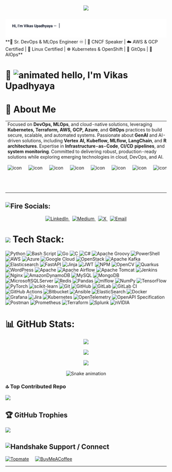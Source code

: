 <h1 align="center">
  <a href="https://git.io/typing-svg">
    <img src="https://readme-typing-svg.herokuapp.com/?lines=Hello,+There!+👋;+I'm+Vikas+Upadhyaya....;Nice+to+meet+you!&center=true&size=30">
  </a>
</h1>

<div align="center">
  <img src="assets/typing-headline.svg" alt="Typing headline — Vikas Upadhyaya" />
</div>
**🚀 Sr. DevOps & MLOps Engineer ♾️ | 🎤 CNCF Speaker | ☁️ AWS & GCP Certified | 🐧 Linux Certified | ☸ Kubernetes & OpenShift | 🔄 GitOps | 🤖 AIOps**

# 💫 <img src="https://github.com/Anmol-Baranwal/Cool-GIFs-For-GitHub/assets/74038190/9be4d344-6782-461a-b5a6-32a07bf7b34e" width="70" alt="animated hello">, I'm Vikas Upadhyaya

# 💫 About Me

<table>
  <tr>
    <td width="60%" valign="top">
Focused on <strong>DevOps, MLOps</strong>, and cloud-native solutions, leveraging <strong>Kubernetes, Terraform, AWS, GCP, Azure</strong>, and <strong>GitOps</strong> practices to build secure, scalable, and automated systems.  
Passionate about <strong>GenAI</strong> and AI-driven solutions, including <strong>Vertex AI, Kubeflow, MLflow, LangChain</strong>, and <strong>RAG architectures</strong>.  
Expertise in <strong>Infrastructure-as-Code</strong>, <strong>CI/CD pipelines</strong>, and <strong>system monitoring</strong>.  
Committed to delivering robust, production-ready solutions while exploring emerging technologies in cloud, DevOps, and AI.
<br>
<br>
<div style="display: flex; align-items: flex-start;"><img src="https://techstack-generator.vercel.app/nginx-icon.svg" alt="icon" width="65" height="65" /><img src="https://techstack-generator.vercel.app/restapi-icon.svg" alt="icon" width="65" height="65" /><img src="https://techstack-generator.vercel.app/docker-icon.svg" alt="icon" width="65" height="65" /><img src="https://techstack-generator.vercel.app/kubernetes-icon.svg" alt="icon" width="65" height="65" /><img src="https://techstack-generator.vercel.app/aws-icon.svg" alt="icon" width="65" height="65" /><img src="https://techstack-generator.vercel.app/github-icon.svg" alt="icon" width="65" height="65" /><img src="https://techstack-generator.vercel.app/python-icon.svg" alt="icon" width="65" height="65"  /><img src="https://techstack-generator.vercel.app/mysql-icon.svg" alt="icon" width="65" height="65" /></div>
<br>
    </td>
    <td width="40%" valign="top" align="right">
      <img alt="Coding" width="300" src="https://user-images.githubusercontent.com/74038190/229223263-cf2e4b07-2615-4f87-9c38-e37600f8381a.gif" />
    </td>
  </tr>
</table>


## <img src="https://user-images.githubusercontent.com/74038190/216122041-518ac897-8d92-4c6b-9b3f-ca01dcaf38ee.png" alt="Fire" width="40" /> Socials:
<p align="center">
  <a href="https://www.linkedin.com/in/vikas-upadhyaya">
    <img src="https://img.shields.io/badge/LinkedIn-%230077B5.svg?logo=linkedin&logoColor=white" alt="LinkedIn" />
  </a>
  &nbsp;
  <a href="https://medium.com/@vikasupadhyaya">
    <img src="https://img.shields.io/badge/Medium-12100E?logo=medium&logoColor=white" alt="Medium" />
  </a>
  &nbsp;
  <a href="https://x.com/@vikasupadhyaya_">
    <img src="https://img.shields.io/badge/X-black.svg?logo=X&logoColor=white" alt="X" />
  </a>
  &nbsp;
  <a href="mailto:vikasupadhyayaofficial@gmail.com">
    <img src="https://img.shields.io/badge/Email-D14836?logo=gmail&logoColor=white" alt="Email" />
  </a>
</p>


# <img src='https://user-images.githubusercontent.com/74038190/206662607-d9e7591e-bbf9-42f9-9386-29efc927bc16.gif' width="40">  Tech Stack:
![Python](https://img.shields.io/badge/python-3670A0?style=flat-square&logo=python&logoColor=ffdd54) ![Bash Script](https://img.shields.io/badge/bash_script-%23121011.svg?style=flat-square&logo=gnu-bash&logoColor=white) ![Go](https://img.shields.io/badge/go-%2300ADD8.svg?style=flat-square&logo=go&logoColor=white) ![C](https://img.shields.io/badge/c-%2300599C.svg?style=flat-square&logo=c&logoColor=white) ![C#](https://img.shields.io/badge/c%23-%23239120.svg?style=flat-square&logo=csharp&logoColor=white) ![Apache Groovy](https://img.shields.io/badge/Apache%20Groovy-4298B8.svg?style=flat-square&logo=Apache+Groovy&logoColor=white) ![PowerShell](https://img.shields.io/badge/PowerShell-%235391FE.svg?style=flat-square&logo=powershell&logoColor=white) ![AWS](https://img.shields.io/badge/AWS-%23FF9900.svg?style=flat-square&logo=amazon-aws&logoColor=white) ![Azure](https://img.shields.io/badge/azure-%230072C6.svg?style=flat-square&logo=microsoftazure&logoColor=white) ![Google Cloud](https://img.shields.io/badge/GoogleCloud-%234285F4.svg?style=flat-square&logo=google-cloud&logoColor=white) ![OpenStack](https://img.shields.io/badge/Openstack-%23f01742.svg?style=flat-square&logo=openstack&logoColor=white) ![Apache Kafka](https://img.shields.io/badge/Apache%20Kafka-000?style=flat-square&logo=apachekafka) ![Elasticsearch](https://img.shields.io/badge/elasticsearch-%230377CC.svg?style=flat-square&logo=elasticsearch&logoColor=white) ![FastAPI](https://img.shields.io/badge/FastAPI-005571?style=flat-square&logo=fastapi) ![Jinja](https://img.shields.io/badge/jinja-white.svg?style=flat-square&logo=jinja&logoColor=black) ![JWT](https://img.shields.io/badge/JWT-black?style=flat-square&logo=JSON%20web%20tokens) ![NPM](https://img.shields.io/badge/NPM-%23CB3837.svg?style=flat-square&logo=npm&logoColor=white) ![OpenCV](https://img.shields.io/badge/opencv-%23white.svg?style=flat-square&logo=opencv&logoColor=white) ![Quarkus](https://img.shields.io/badge/quarkus-%234794EB.svg?style=flat-square&logo=quarkus&logoColor=white) ![WordPress](https://img.shields.io/badge/WordPress-%23117AC9.svg?style=flat-square&logo=WordPress&logoColor=white) ![Apache](https://img.shields.io/badge/apache-%23D42029.svg?style=flat-square&logo=apache&logoColor=white) ![Apache Airflow](https://img.shields.io/badge/Apache%20Airflow-017CEE?style=flat-square&logo=Apache%20Airflow&logoColor=white) ![Apache Tomcat](https://img.shields.io/badge/apache%20tomcat-%23F8DC75.svg?style=flat-square&logo=apache-tomcat&logoColor=black) ![Jenkins](https://img.shields.io/badge/jenkins-%232C5263.svg?style=flat-square&logo=jenkins&logoColor=white) ![Nginx](https://img.shields.io/badge/nginx-%23009639.svg?style=flat-square&logo=nginx&logoColor=white) ![AmazonDynamoDB](https://img.shields.io/badge/Amazon%20DynamoDB-4053D6?style=flat-square&logo=Amazon%20DynamoDB&logoColor=white) ![MySQL](https://img.shields.io/badge/mysql-4479A1.svg?style=flat-square&logo=mysql&logoColor=white) ![MongoDB](https://img.shields.io/badge/MongoDB-%234ea94b.svg?style=flat-square&logo=mongodb&logoColor=white) ![MicrosoftSQLServer](https://img.shields.io/badge/Microsoft%20SQL%20Server-CC2927?style=flat-square&logo=microsoft%20sql%20server&logoColor=white) ![Redis](https://img.shields.io/badge/redis-%23DD0031.svg?style=flat-square&logo=redis&logoColor=white) ![Pandas](https://img.shields.io/badge/pandas-%23150458.svg?style=flat-square&logo=pandas&logoColor=white) ![mlflow](https://img.shields.io/badge/mlflow-%23d9ead3.svg?style=flat-square&logo=numpy&logoColor=blue) ![NumPy](https://img.shields.io/badge/numpy-%23013243.svg?style=flat-square&logo=numpy&logoColor=white) ![TensorFlow](https://img.shields.io/badge/TensorFlow-%23FF6F00.svg?style=flat-square&logo=TensorFlow&logoColor=white) ![PyTorch](https://img.shields.io/badge/PyTorch-%23EE4C2C.svg?style=flat-square&logo=PyTorch&logoColor=white) ![scikit-learn](https://img.shields.io/badge/scikit--learn-%23F7931E.svg?style=flat-square&logo=scikit-learn&logoColor=white) ![Git](https://img.shields.io/badge/git-%23F05033.svg?style=flat-square&logo=git&logoColor=white) ![GitHub](https://img.shields.io/badge/github-%23121011.svg?style=flat-square&logo=github&logoColor=white) ![GitLab](https://img.shields.io/badge/gitlab-%23181717.svg?style=flat-square&logo=gitlab&logoColor=white) ![GitLab CI](https://img.shields.io/badge/gitlab%20CI-%23181717.svg?style=flat-square&logo=gitlab&logoColor=white) ![GitHub Actions](https://img.shields.io/badge/github%20actions-%232671E5.svg?style=flat-square&logo=githubactions&logoColor=white) ![Bitbucket](https://img.shields.io/badge/bitbucket-%230047B3.svg?style=flat-square&logo=bitbucket&logoColor=white) ![Ansible](https://img.shields.io/badge/ansible-%231A1918.svg?style=flat-square&logo=ansible&logoColor=white) ![ElasticSearch](https://img.shields.io/badge/-ElasticSearch-005571?style=flat-square&logo=elasticsearch) ![Docker](https://img.shields.io/badge/docker-%230db7ed.svg?style=flat-square&logo=docker&logoColor=white) ![Grafana](https://img.shields.io/badge/grafana-%23F46800.svg?style=flat-square&logo=grafana&logoColor=white) ![Jira](https://img.shields.io/badge/jira-%230A0FFF.svg?style=flat-square&logo=jira&logoColor=white) ![Kubernetes](https://img.shields.io/badge/kubernetes-%23326ce5.svg?style=flat-square&logo=kubernetes&logoColor=white) ![OpenTelemetry](https://img.shields.io/badge/OpenTelemetry-FFFFFF?&style=flat-square&logo=opentelemetry&logoColor=black) ![OpenAPI Specification](https://img.shields.io/badge/openapiinitiative-%23000000.svg?style=flat-square&logo=openapiinitiative&logoColor=white) ![Postman](https://img.shields.io/badge/Postman-FF6C37?style=flat-square&logo=postman&logoColor=white) ![Prometheus](https://img.shields.io/badge/Prometheus-E6522C?style=flat-square&logo=Prometheus&logoColor=white) ![Terraform](https://img.shields.io/badge/terraform-%235835CC.svg?style=flat-square&logo=terraform&logoColor=white) ![Splunk](https://img.shields.io/badge/splunk-%23000000.svg?style=flat-square&logo=splunk&logoColor=white) ![nVIDIA](https://img.shields.io/badge/nVIDIA-%2376B900.svg?style=flat-square&logo=nVIDIA&logoColor=white)


# 📊 GitHub Stats:

<div align="center">

![](https://github-readme-stats.vercel.app/api?username=vikasupadhyaya&theme=shadow_green&hide_border=false&include_all_commits=true&count_private=false)<br/>

![](https://nirzak-streak-stats.vercel.app/?user=vikasupadhyaya&theme=shadow_green&hide_border=false)<br/>

![](https://github-readme-stats.vercel.app/api/top-langs/?username=vikasupadhyaya&theme=shadow_green&hide_border=false&include_all_commits=true&count_private=false&layout=compact)

</div>


<!-- Snake Game Repo View -->

<div align="center">
  <img src="https://profile-readme-generator.com/assets/snake.svg" alt="Snake animation" />
</div>


### 🔝 Top Contributed Repo
![](https://github-contributor-stats.vercel.app/api?username=vikasupadhyaya&limit=5&theme=default&combine_all_yearly_contributions=true)

## 🏆 GitHub Trophies
![](https://github-profile-trophy.vercel.app/?username=vikasupadhyaya&theme=ambient_gradient&no-frame=false&no-bg=false&margin-w=4)


## <img src="https://user-images.githubusercontent.com/74038190/216120981-b9507c36-0e04-4469-8e27-c99271b45ba5.png" alt="Handshake" width="40" /> Support / Connect

<div align="left">

[![Topmate](https://img.shields.io/badge/Connect%20on-Topmate-FF5C5C?style=for-the-badge&logo=topmate&logoColor=white)](https://topmate.io/vikas_upadhyaya)
&nbsp;&nbsp;&nbsp;
[![BuyMeACoffee](https://img.shields.io/badge/Buy%20Me%20a%20Coffee-ffdd00?style=for-the-badge&logo=buy-me-a-coffee&logoColor=black)](https://buymeacoffee.com/vikasupadhyaya)

</div>

---

